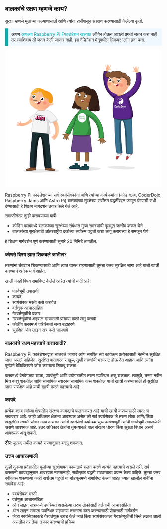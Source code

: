 ## बालकांचे रक्षण म्हणजे काय?

सुरक्षा म्हणजे मुलांच्या कल्याणासाठी आणि त्यांना हानीपासून संरक्षण करण्यासाठी केलेल्या कृती.

<p style="border-left: solid; border-width:10px; border-color: #0faeb0; background-color: aliceblue; padding: 10px;">
आपण <span style="color: #0faeb0">आपल्या Raspberry Pi Fफाउंडेशन खात्यात</span> लॉगिन होऊन आपली प्रगती जतन करा नाही तर त्याशिवाय ती जतन केली जाणार नाही. ह्या नेव्हिगेशन मेनूमधील लिंकवर 'लॉग इन' करा.
</p>

![तीन युवक आहेत.](images/3-RPF-Kids.png)

Raspberry Pi फाउंडेशनच्या सर्व स्वयंसेवकांना आणि त्यांच्या कार्यक्रमांना (कोड क्लब, CoderDojo, Raspberry Jams आणि Astro Pi) बालकांच्या सुरक्षेच्या सर्वोत्तम पद्धतींबद्दल जाणून घेण्याची संधी देण्यासाठी हे शिक्षण मार्गदर्शन तयार केले गेले आहे.

समाप्तीनंतर तुम्ही करावयाच्या बाबी:

* कोडिंग क्लबमध्ये बालकांच्या सुरक्षेच्या संबंधात मुख्य समस्यांची मूलभूत जाणीव करून घेणे
* बालकांच्या सुरक्षेसाठी आंतरराष्ट्रीय दर्जाच्या सर्वोत्तम पद्धती कशा लागू करायच्या हे समजून घेणे

हे शिक्षण मार्गदर्शन पूर्ण करण्यासाठी सुमारे 20 मिनिटे लागतील.

### कोणते विषय ह्यात शिकवले जातील?

तरुणांना तंत्रज्ञान शिकण्यासाठी आणि त्यात व्यस्त राहण्यासाठी तुमचा क्लब सुरक्षित जागा आहे याची खात्री करण्याचे अनेक मार्ग आहेत.

खाली काही विषय समाविष्ट केलेले आहेत त्यांची यादी आहे:

* पार्श्वभूमी तपासणी
* कायदे
* स्वयंसेवक भरती कसे करावेत
* वर्तणूक आचारसंहिता
* गैरवर्तणूकीचे प्रकार
* गैरवर्तणूकीचे अहवाल देण्यासाठी प्रक्रिया कशी लागू करावी
* कोडींग क्लबमध्ये परिस्थिती जन्य उदाहरणे
* सुरक्षित ऑन लाइन सत्र कसे चालवावे

### बालकांचे रक्षण महत्त्वाचे कशासाठी?

Raspberry Pi फाउंडेशनद्वारा चालवले जाणारे आणि समर्पित सर्व कार्यक्रम प्रत्येकासाठी नेहमीच सुरक्षित जागा असले पाहिजेत. सुरक्षित वातावरण राखूळ, तुम्ही तरुणांची भरभराट होऊ देत आहात आणि त्यांना पूर्णपणे बेफिकिरपणे कोड करायला शिकवू शकता.

क्लबमध्ये वेगवेगळ्या शाळा, पार्श्वभूमी आणि वयोगटातील तरुण उपस्थित असू शकतात. त्यामुळे, तरुण नवीन मित्र बनवू शकतील आणि सामायिक स्वारस्य सामायिक करू शकतील याची खात्री करण्यासाठी ही सुरक्षित जागा संरक्षित आहे याची खात्री करणे महत्त्वाचे आहे.

### कायदे

प्रत्येक क्लब त्यांच्या क्षेत्रातील संरक्षण कायद्याचे पालन करत आहे याची खात्री करण्यासाठी स्वत: च जबाबदार आहे. काही अधिकार क्षेत्रांना आवश्यक असेल की सर्व स्वयंसेवक जे तरुण लोक आणि/किंवा असुरक्षित व्यक्ती सोबत काम करतात त्यांनी स्वयंसेवी कार्यक्रम सुरू करण्यापूर्वी त्यांची पार्श्वभूमी तपासलेली असणे आवश्यक आहे. इतर अधिकार क्षेत्रांना तुमच्याकडे बाल संरक्षण धोरण किंवा सुरक्षा विधान असणे आवश्यक असू शकते.

**टीप**: यूएसए मधील कायदे राज्यानुसार बदलू शकतात.

### उत्तम आचारप्रणाली

तुम्ही तुमच्या प्रदेशातील मुलांच्या सुरक्षेबाबत कायद्याचे पालन करणे अत्यंत महत्त्वाचे असले तरी, सर्व क्लब्सनी कायद्यानुसार आवश्यक नसतानाही, सर्वोत्कृष्ट पद्धती राबवण्याचा प्रयत्न केला पाहिजे. तुमचा क्लब स्वीकारू शकणार्‍या काही सर्वोत्तम पद्धती या मॉड्यूलमध्ये समाविष्ट केल्या आहेत ज्यात खालील बाबींचा समावेश आहे:

* स्वयंसेवक भरती
* वर्तणूक आचारसंहिता
* ऑन लाइन सत्रामध्ये उपस्थित असलेल्या तरुण लोकांसाठी वर्तनाची आचारसंहिता
* ऑन लाइन सत्राला उपस्थित राहणार्‍या तरुणांना मदत करण्यासाठी प्रौढांसाठी मार्गदर्शन
* जेव्हा स्वयंसेवकाकडे गैरवर्तणूक उघड केले जाते किंवा स्वयंसेवकाला गैरवर्तणूकीची चिन्हे लक्षात आली असतील तर तेव्हा तक्रार करण्याची प्रक्रिया
